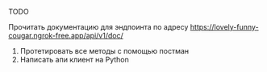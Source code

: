 TODO

Прочитать документацию для эндпоинта по адресу https://lovely-funny-cougar.ngrok-free.app/api/v1/doc/  

1. Протетировать все методы с помощью постман
2. Написать апи клиент на Python

